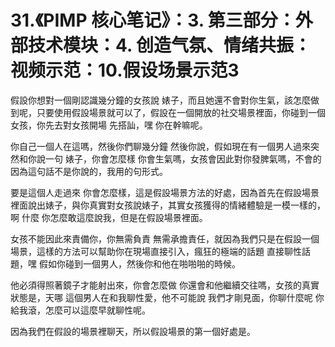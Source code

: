 # 31.《PIMP 核心笔记》：3. 第三部分：外部技术模块：4. 创造气氛、情绪共振：视频示范：10.假设场景示范3

假設你想對一個剛認識幾分鐘的女孩說 婊子，而且她還不會對你生氣，該怎麼做到呢，只要使用假設場景就可以了，假設在一個開放的社交場景裡面，你碰到一個女孩，你先去對女孩開場 先搭訕，嘿 你在幹嘛呢。

你自己一個人在這嗎，然後你們聊幾分鐘 然後你說，假如現在有一個男人過來突然和你說一句 婊子，你會怎麼樣 你會生氣嗎，女孩會因此對你發脾氣嗎，不會的 因為這句話不是你說的，我用的句形式。

要是這個人走過來 你會怎麼樣，這是假設場景方法的好處，因為首先在假設場景裡面說出婊子，與你真實對女孩說婊子，其實女孩獲得的情緒體驗是一模一樣的，啊 什麼 你怎麼敢這麼說我，但是在假設場景裡面。

女孩不能因此來責備你，你無需負責 無需承擔責任，就因為我們只是在假設一個場景，這樣的方法可以幫助你在現場直接引入，瘋狂的極端的話題 直接聊性話題，嘿 假如你碰到一個男人，然後你和他在啪啪啪的時候。

他必須得照著鏡子才能射出來，你會怎麼做 你還會和他繼續交往嗎，女孩的真實狀態是，天哪 這個男人在和我聊性愛，他不可能說 我們才剛見面，你聊什麼呢 你給我滾，怎麼可以這麼早就聊性呢。

因為我們在假設的場景裡聊天，所以假設場景的第一個好處是。